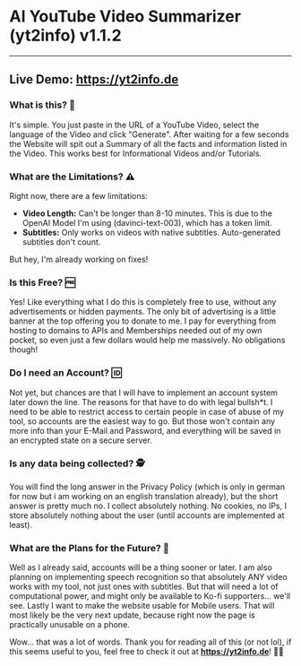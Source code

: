# AI YouTube Video Summarizer (yt2info) v1.1.2
---
Live Demo: https://yt2info.de
---
### What is this? :thinking:
It's simple. You just paste in the URL of a YouTube Video, select the language of the Video and click "Generate". After waiting for a few seconds the Website will spit out a Summary of all the facts and information listed in the Video. This works best for Informational Videos and/or Tutorials.
### What are the Limitations? :warning:
Right now, there are a few limitations:
- **Video Length:** Can't be longer than 8-10 minutes. This is due to the OpenAI Model I'm using (davinci-text-003), which has a token limit.
- **Subtitles:** Only works on videos with native subtitles. Auto-generated subtitles don't count.

But hey, I'm already working on fixes!

### Is this Free? :free:
Yes! Like everything what I do this is completely free to use, without any advertisements or hidden payments. The only bit of advertising is a little banner at the top offering you to donate to me. I pay for everything from hosting to domains to APIs and Memberships needed out of my own pocket, so even just a few dollars would help me massively. No obligations though!

### Do I need an Account? :id:
Not yet, but chances are that I will have to implement an account system later down the line. The reasons for that have to do with legal bullsh*t. I need to be able to restrict access to certain people in case of abuse of my tool, so accounts are the easiest way to go. But those won't contain any more info than your E-Mail and Password, and everything will be saved in an encrypted state on a secure server.

### Is any data being collected? 🕵️
You will find the long answer in the Privacy Policy (which is only in german for now but i am working on an english translation already), but the short answer is pretty much no. I collect absolutely nothing. No cookies, no IPs, I store absolutely nothing about the user (until accounts are implemented at least). 

### What are the Plans for the Future? :rocket:
Well as I already said, accounts will be a thing sooner or later. I am also planning on implementing speech recognition so that absolutely ANY video works with my tool, not just ones with subtitles. But that will need a lot of computational power, and might only be available to Ko-fi supporters... we'll see. Lastly I want to make the website usable for Mobile users. That will most likely be the very next update, because right now the page is practically unusable on a phone.

Wow... that was a lot of words. Thank you for reading all of this (or not lol), if this seems useful to you, feel free to check it out at **https://yt2info.de**! :purple_heart::sparkles:
